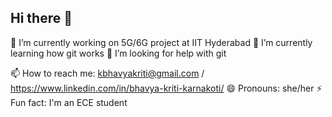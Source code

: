 ## Hi there 👋
🔭 I’m currently working on 5G/6G project at IIT Hyderabad
🌱 I’m currently learning how git works
🤔 I’m looking for help with git

📫 How to reach me: kbhavyakriti@gmail.com / https://www.linkedin.com/in/bhavya-kriti-karnakoti/
😄 Pronouns: she/her
⚡ Fun fact: I'm an ECE student

<!--
**bhavyakritik/bhavyakritik** is a ✨ _special_ ✨ repository because its `README.md` (this file) appears on your GitHub profile.

Here are some ideas to get you started:
-->
